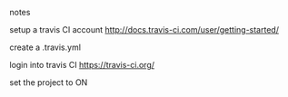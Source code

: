 notes

setup a travis CI account
http://docs.travis-ci.com/user/getting-started/

create a .travis.yml

login into travis CI
https://travis-ci.org/

set the project to ON

